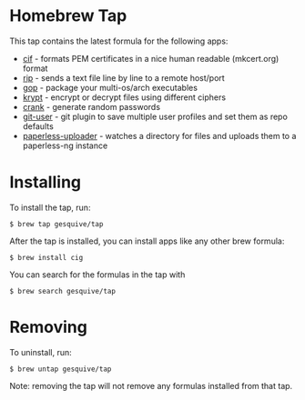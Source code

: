 # Homebrew Tap

This tap contains the latest formula for the following apps:
- [cif](https://github.com/gesquive/cif) - 
formats PEM certificates in a nice human readable (mkcert.org) format
- [rip](https://github.com/gesquive/rip) - 
sends a text file line by line to a remote host/port
- [gop](https://github.com/gesquive/gop) - 
package your multi-os/arch executables
- [krypt](https://github.com/gesquive/krypt) -
encrypt or decrypt files using different ciphers
- [crank](https://github.com/gesquive/crank) -
generate random passwords
- [git-user](https://github.com/gesquive/git-user) - 
git plugin to save multiple user profiles and set them as repo defaults
- [paperless-uploader](https://github.com/gesquive/paperless-uploader) - 
watches a directory for files and uploads them to a paperless-ng instance


# Installing 

To install the tap, run:
```shell
$ brew tap gesquive/tap
```

After the tap is installed, you can install apps like any other brew formula:
```shell
$ brew install cig
```

You can search for the formulas in the tap with
```shell
$ brew search gesquive/tap
```

# Removing

To uninstall, run:
```shell
$ brew untap gesquive/tap
```

Note: removing the tap will not remove any formulas installed from that tap.
